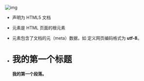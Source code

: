 ![img](https://s2.loli.net/2022/01/17/zNnI5d9bZPceM4E.jpg)

- **<!DOCTYPE html>** 声明为 HTML5 文档

- **<html>** 元素是 HTML 页面的根元素

- **<head>** 元素包含了文档的元（meta）数据，如 **<meta charset="utf-8">** 定义网页编码格式为 **utf-8**。

- **<title>** 元素描述了文档的标题

- **<body>** 元素包含了可见的页面内容

- **<h1>** 元素定义一个大标题

- **<p>** 元素定义一个段落

  __________________________________________________________________________________________________________________________________________________________________________________________________________________________

  - HTML 标签是由*尖括号*包围的关键词，比如 <html>

  - HTML 标签通常是*成对出现*的，比如<b>和</b>

  - 标签对中的第一个标签是*开始标签*，第二个标签是*结束标签*

    +++

    ![img](https://www.runoob.com/wp-content/uploads/2013/06/html-first.png)

<!DOCTYPE html>
<html>
  <head>
  <meta charset="UTF-8">
  <title>
            页面标题</title>
  </head>
  <body>
        <h1>我的第一个标题</h1> 
        <p>我的第一个段落。</p>  
  </body> 
</html>